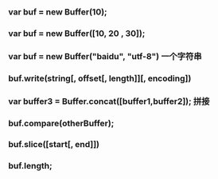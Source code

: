 ### var buf = new Buffer(10);
### var buf = new Buffer([10, 20 , 30]);
### var buf = new Buffer("baidu", "utf-8") 一个字符串
### buf.write(string[, offset[, length]][, encoding])
### var buffer3 = Buffer.concat([buffer1,buffer2]); 拼接
### buf.compare(otherBuffer);
### buf.slice([start[, end]])
### buf.length;
### 
### 